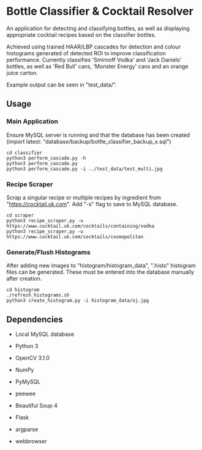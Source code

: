 # Bottle Classifier & Cocktail Resolver
An application for detecting and classifying bottles, as well as displaying appropriate cocktail recipes based on the classifier bottles.

Achieved using trained HAAR/LBP cascades for detection and colour histograms generated of detected ROI to improve classification performance. Currently classifies 'Smirnoff Vodka' and 'Jack Daniels' bottles, as well as 'Red Bull' cans, 'Monster Energy' cans and an orange juice carton.

Example output can be seen in "test_data/".

## Usage
### Main Application
Ensure MySQL server is running and that the database has been created (import latest: "database/backup/bottle_classifier_backup_x.sql")
```
cd classifier
python3 perform_cascade.py -h
python3 perform_cascade.py
python3 perform_cascade.py -i ../test_data/test_multi.jpg
```

### Recipe Scraper
Scrap a singular recipe or multiple recipes by ingredient from "https://cocktail.uk.com". Add "-s" flag to save to MySQL database. 
```
cd scraper
python3 recipe_scraper.py -u https://www.cocktail.uk.com/cocktails/containing/vodka
python3 recipe_scraper.py -u https://www.cocktail.uk.com/cocktails/cosmopolitan
```

### Generate/Flush Histograms
After adding new images to "histogram/histogram_data", ".histo" histogram files can be generated. These must be entered into the database manually after creation.
```
cd histogram
./refresh_histograms.sh
python3 create_histogram.py -i histogram_data/oj.jpg
```

## Dependencies
+ Local MySQL database
  
+ Python 3
+ OpenCV 3.1.0
+ NumPy
+ PyMySQL
+ peewee
+ Beautiful Soup 4
+ Flask
+ argparse
+ webbrowser
